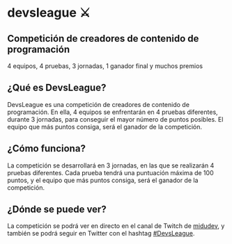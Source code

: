 # devsleague ⚔️

## Competición de creadores de contenido de programación

4 equipos, 4 pruebas, 3 jornadas, 1 ganador final y muchos premios

## ¿Qué es DevsLeague?

DevsLeague es una competición de creadores de contenido de programación. En ella, 4 equipos se enfrentarán en 4 pruebas diferentes, durante 3 jornadas, para conseguir el mayor número de puntos posibles. El equipo que más puntos consiga, será el ganador de la competición.

## ¿Cómo funciona?

La competición se desarrollará en 3 jornadas, en las que se realizarán 4 pruebas diferentes. Cada prueba tendrá una puntuación máxima de 100 puntos, y el equipo que más puntos consiga, será el ganador de la competición.

## ¿Dónde se puede ver?

La competición se podrá ver en directo en el canal de Twitch de [midudev](https://www.twitch.tv/midudev), y también se podrá seguir en Twitter con el hashtag [#DevsLeague](https://twitter.com/hashtag/DevsLeague).